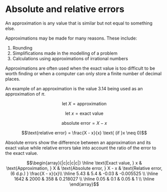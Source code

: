 # Absolute and relative errors

An approximation is any value that is similar but not equal to something else.

Approximations may be made for many reasons. These include:

1. Rounding
2. Simplifications made in the modelling of a problem
3. Calculations using approximations of irrational numbers

Approximations are often used when the exact value is too difficult to be worth finding or when a computer can only store a finite number of decimal places.

An example of an approximation is the value 3.14 being used as an approximation of $\pi$.

$$\text{let } X = \text{approximation}$$

$$\text{let } x = \text{exact value}$$

$$\text{absolute error} = X - x$$

$$\text{relative error} = \frac{X - x}{x} \text{ (if }x \neq 0)$$

Absolute errors show the difference between an approximation and its exact value while relative errors take into account the ratio of the error to the exact value.

$$\begin{array}{|c|c|c|c|}
\hline
\text{Exact value, } x & \text{Approximation, } X & \text{Absolute error, } X - x & \text{Relative error, (6 d.p.) } \frac{X - x}{x}\\ \hline
5.43 & 5.4 & -0.03 & -0.005525 \\ \hline
1642 & 2000 & 358 & 0.218027 \\ \hline
0.05 & 0.1 & 0.05 & 1 \\ \hline
\end{array}$$
